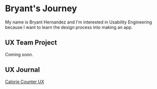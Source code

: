 # Bryant's Journey

My name is Bryant Hernandez and I'm interested in Usability Engineering because I want to learn the design process into making an app.

## UX Team Project

Coming soon.

## UX Journal

[Calorie Counter UX](journal/)
